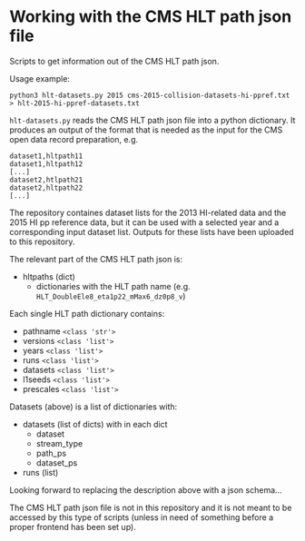 # Working with the CMS HLT path json file

Scripts to get information out of the CMS HLT path json.

Usage example:

```
python3 hlt-datasets.py 2015 cms-2015-collision-datasets-hi-ppref.txt > hlt-2015-hi-ppref-datasets.txt
```

`hlt-datasets.py` reads the CMS HLT path json file into a python dictionary. It produces an output of the format that is needed as the input for the CMS open data record preparation, e.g.

```
dataset1,hltpath11
dataset1,hltpath12
[...]
dataset2,htlpath21
dataset2,hltpath22
[...]
```

The repository containes dataset lists for the 2013 HI-related data and the 2015 HI pp reference data, but it can be used with a selected year and a corresponding input dataset list.
Outputs for these lists have been uploaded to this repository.


The relevant part of the CMS HLT path json is:

- hltpaths (dict)
  - dictionaries with the HLT path name (e.g. `HLT_DoubleEle8_eta1p22_mMax6_dz0p8_v`)
  
Each single HLT path dictionary contains:

- pathname `<class 'str'>`
- versions `<class 'list'>`
- years `<class 'list'>`
- runs `<class 'list'>`
- datasets `<class 'list'>`
- l1seeds `<class 'list'>`
- prescales `<class 'list'>`

Datasets (above) is a list of dictionaries with:

- datasets (list of dicts) with in each dict
  - dataset
  - stream_type
  - path_ps
  - dataset_ps
- runs (list)

Looking forward to replacing the description above with a json schema...

The CMS HLT path json file is not in this repository and it is not meant to be accessed by this type of scripts (unless in need of something before a proper frontend has been set up).

